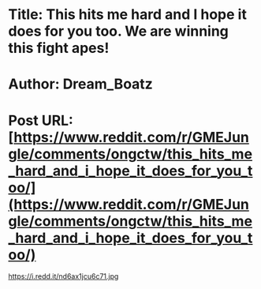 # Title: This hits me hard and I hope it does for you too. We are winning this fight apes!
# Author: Dream_Boatz
# Post URL: [https://www.reddit.com/r/GMEJungle/comments/ongctw/this_hits_me_hard_and_i_hope_it_does_for_you_too/](https://www.reddit.com/r/GMEJungle/comments/ongctw/this_hits_me_hard_and_i_hope_it_does_for_you_too/)


https://i.redd.it/nd6ax1jcu6c71.jpg
